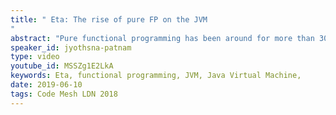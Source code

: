 ```yaml
---
title: " Eta: The rise of pure FP on the JVM
"
abstract: "Pure functional programming has been around for more than 30 years and the benefits are widely known. Yet, it’s industrial adoption has been scanty. In this talk we’ll discuss how we are addressing this problem via Eta."
speaker_id: jyothsna-patnam
type: video
youtube_id: MSSZg1E2LkA
keywords: Eta, functional programming, JVM, Java Virtual Machine,
date: 2019-06-10
tags: Code Mesh LDN 2018
---
```


